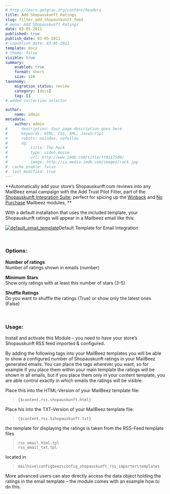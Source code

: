 ```yaml
---
# http://learn.getgrav.org/content/headers
title: Add Shopauskunft Ratings
slug: filter_add_shopauskunft_feed
# menu: Add Shopauskunft Ratings
date: 03-05-2011
published: true
publish_date: 03-05-2011
# unpublish_date: 03-05-2011
template: docs
# theme: false
visible: true
summary:
    enabled: true
    format: short
    size: 128
taxonomy:
    migration_status: review
    category: [docs]
    tag: []
# added collection selector

author:
    name: admin
metadata:
    author: admin
#      description: Your page description goes here
#      keywords: HTML, CSS, XML, JavaScript
#      robots: noindex, nofollow
#      og:
#          title: The Rock
#          type: video.movie
#          url: http://www.imdb.com/title/tt0117500/
#          image: http://ia.media-imdb.com/images/rock.jpg
#  cache_enable: false
#  last_modified: true
---
```


**Automatically add your store’s Shopauskunft.com reviews into any MailBeez email campaign with the Add Trust Pilot Filter, part of the [Shopauskunft Integration Suite](/documentation/configbeez/config_shopauskunft_rss_importer/ "Shopauskunft Integration Suite"); perfect for spicing up the [Winback](/documentation/mailbeez/winback_advanced/ "Winback Advanced Module") and [No Purchase](/documentation/mailbeez/nopurchase/ "Mailbeez No Purchase Modules") Mailbeez modules, **

With a default installation that uses the included template, your Shopauskunft ratings will appear in a Mailbeez email like this:

[![](http://www.mailbeez.com/wp-content/uploads/2011/05/default_email_template-300x289.png "default_email_template")](http://www.mailbeez.com/wp-content/uploads/2011/05/default_email_template.png)Default Template for Email Integration

 

 

### Options:

**Number of ratings**  
 Number of ratings shown in emails (number)

**Minimum Stars**  
 Show only ratings with at least this number of stars (3-5)

**Shuffle Ratings**  
 Do you want to shuffle the ratings (True) or show only the latest ones (False)

 

### Usage:

Install and activate this Module – you need to have your store’s Shopauskunft RSS feed imported & configured.

By adding the following tags into your MailBeez templates you will be able to show a configured number of Shopauskunft ratings in your MailBeez generated emails. You can place the tags wherever you want, so for example if you place them within your main template the ratings will be shown in all emails, but if you place them only in your content template, you are able control exactly in which emails the ratings will be visible:

Place this into the HTML-Version of your MailBeez template file:

> `{$content.rss.shopauskunft.html}`

Place his into the TXT-Version of your MailBeez template file:

> `{$content.rss.Sshopauskunft.txt}`

the template for displaying the ratings is taken from the RSS-Feed template files

> `rss_email_html.tpl`  
> `rss_email_txt.tpl`

located in

> `mailhive\configbeez\config_shopauskunft_rss_importer\templates`

More advanced users can also directly access the data object holding the ratings in the email template – the module comes with an example how to do this.
